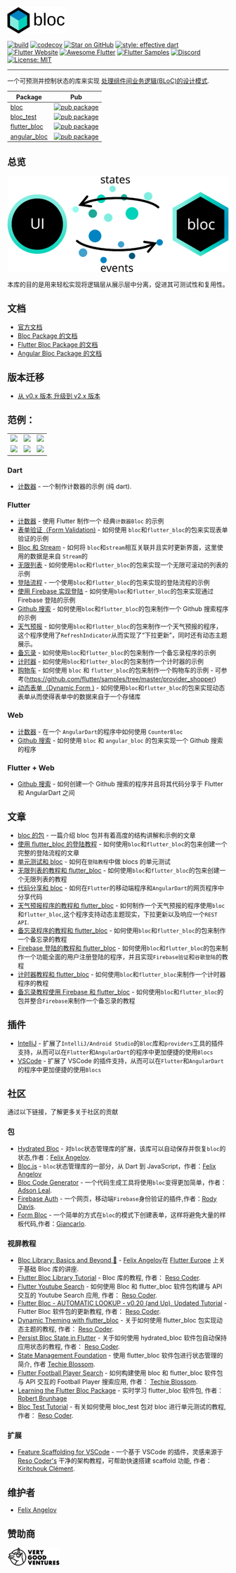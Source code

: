 <img src="https://raw.githubusercontent.com/felangel/bloc/master/docs/assets/bloc_logo_full.png" height="60" alt="Bloc" />

[![build](https://github.com/felangel/bloc/workflows/build/badge.svg)](https://github.com/felangel/bloc/actions)
[![codecov](https://codecov.io/gh/felangel/Bloc/branch/master/graph/badge.svg)](https://codecov.io/gh/felangel/bloc)
[![Star on GitHub](https://img.shields.io/github/stars/felangel/bloc.svg?style=flat&logo=github&colorB=deeppink&label=stars)](https://github.com/felangel/bloc)
[![style: effective dart](https://img.shields.io/badge/style-effective_dart-40c4ff.svg)](https://github.com/tenhobi/effective_dart)
[![Flutter Website](https://img.shields.io/badge/flutter-website-deepskyblue.svg)](https://flutter.dev/docs/development/data-and-backend/state-mgmt/options#bloc--rx)
[![Awesome Flutter](https://img.shields.io/badge/awesome-flutter-blue.svg?longCache=true)](https://github.com/Solido/awesome-flutter#standard)
[![Flutter Samples](https://img.shields.io/badge/flutter-samples-teal.svg?longCache=true)](http://fluttersamples.com)
[![Discord](https://img.shields.io/discord/649708778631200778.svg?logo=discord&color=blue)](https://discord.gg/bloc)
[![License: MIT](https://img.shields.io/badge/license-MIT-purple.svg)](https://opensource.org/licenses/MIT)

---

一个可预测并控制状态的库来实现 [处理组件间业务逻辑(BLoC)的设计模式](https://www.didierboelens.com/2018/08/reactive-programming---streams---bloc).

| Package                                                                            | Pub                                                                                                    |
| ---------------------------------------------------------------------------------- | ------------------------------------------------------------------------------------------------------ |
| [bloc](https://github.com/felangel/bloc/tree/master/packages/bloc)                 | [![pub package](https://img.shields.io/pub/v/bloc.svg)](https://pub.dev/packages/bloc)                 |
| [bloc_test](https://github.com/felangel/bloc/tree/master/packages/bloc_test)       | [![pub package](https://img.shields.io/pub/v/bloc_test.svg)](https://pub.dev/packages/bloc_test)       |
| [flutter_bloc](https://github.com/felangel/bloc/tree/master/packages/flutter_bloc) | [![pub package](https://img.shields.io/pub/v/flutter_bloc.svg)](https://pub.dev/packages/flutter_bloc) |
| [angular_bloc](https://github.com/felangel/bloc/tree/master/packages/angular_bloc) | [![pub package](https://img.shields.io/pub/v/angular_bloc.svg)](https://pub.dev/packages/angular_bloc) |

## 总览

<img src="https://raw.githubusercontent.com/felangel/bloc/master/docs/assets/bloc_architecture.png" alt="Bloc Architecture" />

本库的目的是用来轻松实现将逻辑层从展示层中分离，促进其可测试性和复用性。

## 文档

- [官方文档](https://bloclibrary.dev)
- [Bloc Package 的文档](https://github.com/felangel/Bloc/tree/master/packages/bloc/README.md)
- [Flutter Bloc Package 的文档](https://github.com/felangel/Bloc/tree/master/packages/flutter_bloc/README.md)
- [Angular Bloc Package 的文档](https://github.com/felangel/Bloc/tree/master/packages/angular_bloc/README.md)

## 版本迁移

- [从 v0.x 版本 升级到 v2.x 版本](https://dev.to/mhadaily/upgrade-to-bloc-library-v1-0-0-for-flutter-and-angular-dart-2np0)

## 范例：

<div style="text-align: center">
    <table>
        <tr>
            <td style="text-align: center">
                <a href="https://bloclibrary.dev/#/fluttercountertutorial">
                    <img src="https://bloclibrary.dev/assets/gifs/flutter_counter.gif" width="200"/>
                </a>
            </td>            
            <td style="text-align: center">
                <a href="https://bloclibrary.dev/#/flutterinfinitelisttutorial">
                    <img src="https://bloclibrary.dev/assets/gifs/flutter_infinite_list.gif" width="200"/>
                </a>
            </td>
            <td style="text-align: center">
                <a href="https://bloclibrary.dev/#/flutterfirebaselogintutorial">
                    <img src="https://bloclibrary.dev/assets/gifs/flutter_firebase_login.gif" width="200" />
                </a>
            </td>
        </tr>
        <tr>
            <td style="text-align: center">
                <a href="https://bloclibrary.dev/#/flutterangulargithubsearch">
                    <img src="https://bloclibrary.dev/assets/gifs/flutter_github_search.gif" width="200"/>
                </a>
            </td>
            <td style="text-align: center">
                <a href="https://bloclibrary.dev/#/flutterweathertutorial">
                    <img src="https://bloclibrary.dev/assets/gifs/flutter_weather.gif" width="200"/>
                </a>
            </td>
            <td style="text-align: center">
                <a href="https://bloclibrary.dev/#/fluttertodostutorial">
                    <img src="https://bloclibrary.dev/assets/gifs/flutter_todos.gif" width="200"/>
                </a>
            </td>
        </tr>
    </table>
</div>

### Dart

- [计数器](https://github.com/felangel/Bloc/tree/master/packages/bloc/example) - 一个制作计数器的示例 (纯 dart).

### Flutter

- [计数器](https://bloclibrary.dev/#/fluttercountertutorial) - 使用 Flutter 制作一个 经典`计数器Bloc` 的示例
- [表单验证（Form Validation)](https://github.com/felangel/bloc/tree/master/examples/flutter_form_validation) - 如何使用 `bloc`和`flutter_bloc`的包来实现表单验证的示例
- [Bloc 和 Stream](https://github.com/felangel/bloc/tree/master/examples/flutter_bloc_with_stream) - 如何将 `bloc`和`stream`相互关联并且实时更新界面，这里使用的数据是来自 `Stream`的
- [无限列表](https://bloclibrary.dev/#/flutterinfinitelisttutorial) - 如何使用`bloc`和`flutter_bloc`的包来实现一个无限可滚动的列表的示例
- [登陆流程](https://bloclibrary.dev/#/flutterlogintutorial) - 一个使用`bloc`和`flutter_bloc`的包来实现的登陆流程的示例
- [使用 Firebase 实现登陆](https://bloclibrary.dev/#/flutterfirebaselogintutorial) - 如何使用`bloc`和`flutter_bloc`的包来实现通过 Firebase 登陆的示例
- [Github 搜索](https://bloclibrary.dev/#/flutterangulargithubsearch) - 如何使用`bloc`和`flutter_bloc`的包来制作一个 Github 搜索程序的示例
- [天气预报](https://bloclibrary.dev/#/flutterweathertutorial) - 如何使用`bloc`和`flutter_bloc`的包来制作一个天气预报的程序， 这个程序使用了`RefreshIndicator`从而实现了“下拉更新”，同时还有动态主题展示。
- [备忘录](https://bloclibrary.dev/#/fluttertodostutorial) - 如何使用`bloc`和`flutter_bloc`的包来制作一个备忘录程序的示例
- [计时器](https://github.com/felangel/bloc/tree/master/examples/flutter_timer) - 如何使用`bloc`和`flutter_bloc`的包来制作一个计时器的示例
- [购物车](https://github.com/felangel/bloc/tree/master/examples/flutter_shopping_cart) - 如何使用 `bloc` 和 `flutter_bloc`的包来制作一个购物车的示例 - 可参考(https://github.com/flutter/samples/tree/master/provider_shopper)
- [动态表单（Dynamic Form )](https://github.com/felangel/bloc/tree/master/examples/flutter_dynamic_form) - 如何使用`bloc`和`flutter_bloc`的包来实现动态表单从而使得表单中的数据来自于一个存储库

### Web

- [计数器](https://github.com/felangel/Bloc/tree/master/examples/angular_counter) - 在一个 `AngularDart`的程序中如何使用 `CounterBloc`
- [Github 搜索](https://github.com/felangel/Bloc/tree/master/examples/github_search/angular_github_search) - 如何使用 `bloc` 和 `angular_bloc` 的包来实现一个 Github 搜索的程序

### Flutter + Web

- [Github 搜索](https://github.com/felangel/Bloc/tree/master/examples/github_search) - 如何创建一个 Github 搜索的程序并且将其代码分享于 Flutter 和 AngularDart 之间

## 文章

- [bloc 的包](https://medium.com/flutter-community/flutter-bloc-package-295b53e95c5c) - 一篇介绍 bloc 包并有着高度的结构讲解和示例的文章
- [使用 flutter_bloc 的登陆教程](https://medium.com/flutter-community/flutter-login-tutorial-with-flutter-bloc-ea606ef701ad) - 如何使用`bloc`和`flutter_bloc`的包来创建一个完整的登陆流程的文章
- [单元测试和 bloc](https://medium.com/@felangelov/unit-testing-with-bloc-b94de9655d86) - 如何在`登陆教程`中做 blocs 的单元测试
- [无限列表的教程和 flutter_bloc](https://medium.com/flutter-community/flutter-infinite-list-tutorial-with-flutter-bloc-2fc7a272ec67) - 如何使用`bloc`和`flutter_bloc`的包来创建一个无限列表的教程
- [代码分享和 bloc](https://medium.com/flutter-community/code-sharing-with-bloc-b867302c18ef) - 如何在`Flutter`的移动端程序和`AngularDart`的网页程序中分享代码
- [天气预报程序的教程和 flutter_bloc](https://medium.com/flutter-community/weather-app-with-flutter-bloc-e24a7253340d) - 如何制作一个天气预报的程序使用`bloc`和`flutter_bloc`,这个程序支持动态主题现实，下拉更新以及响应一个`REST API`.
- [备忘录程序的教程和 flutter_bloc](https://medium.com/flutter-community/flutter-todos-tutorial-with-flutter-bloc-d9dd833f9df3) - 如何使用`bloc`和`flutter_bloc`的包来制作一个备忘录的教程
- [Firebase 登陆的教程和 flutter_bloc](https://medium.com/flutter-community/firebase-login-with-flutter-bloc-47455e6047b0) - 如何使用`bloc`和`flutter_bloc`的包来制作一个功能全面的用户注册登陆的程序，并且实现`Firebase验证`和`谷歌登陆`的教程
- [计时器教程和 flutter_bloc](https://medium.com/flutter-community/flutter-timer-with-flutter-bloc-a464e8332ceb) - 如何使用`bloc`和`flutter_bloc`来制作一个计时器程序的教程
- [备忘录教程使用 Firebase 和 flutter_bloc](https://medium.com/flutter-community/firestore-todos-with-flutter-bloc-7b2d5fadcc80) - 如何使用`bloc`和`flutter_bloc`的包并整合`Firebase`来制作一个备忘录的教程

## 插件

- [IntelliJ](https://plugins.jetbrains.com/plugin/12129-bloc-code-generator) - 扩展了`IntelliJ/Android Studio`的`Bloc`库和`providers`工具的插件支持，从而可以在`Flutter`和`AngularDart`的程序中更加便捷的使用`Blocs`
- [VSCode](https://marketplace.visualstudio.com/items?itemName=FelixAngelov.bloc#overview) - 扩展了 VSCode 的插件支持，从而可以在`Flutter`和`AngularDart`的程序中更加便捷的使用`Blocs`

## 社区

通过以下链接，了解更多关于社区的贡献

### 包

- [Hydrated Bloc](https://pub.dev/packages/hydrated_bloc) - 对`bloc`状态管理库的扩展，该库可以自动保存并恢复`bloc`的状态,作者：[Felix Angelov](https://github.com/felangel).
- [Bloc.js](https://github.com/felangel/bloc.js) - `bloc`状态管理库的一部分，从 Dart 到 JavaScript，作者：[Felix Angelov](https://github.com/felangel)
- [Bloc Code Generator](https://pub.dev/packages/bloc_code_generator) - 一个代码生成工具将使用`bloc`变得更加简单，作者：[Adson Leal](https://github.com/adsonpleal).
- [Firebase Auth](https://pub.dev/packages/fb_auth) - 一个网页，移动端`Firebase`身份验证的插件,作者：[Rody Davis](https://github.com/AppleEducate).
- [Form Bloc](https://pub.dev/packages/form_bloc) - 一个简单的方式在`bloc`的模式下创建表单，这样将避免大量的样板代码,作者：[Giancarlo](https://github.com/GiancarloCode).

### 视屏教程

- [Bloc Library: Basics and Beyond 🚀](https://youtu.be/knMvKPKBzGE) - [Felix Angelov](https://github.com/felangel)在 [Flutter Europe](https://fluttereurope.dev) 上关于基础 Bloc 库的讲座.
- [Flutter Bloc Library Tutorial](https://www.youtube.com/watch?v=hTExlt1nJZI) -
  Bloc 库的教程, 作者： [Reso Coder](https://resocoder.com).
- [Flutter Youtube Search](https://www.youtube.com/watch?v=BJY8nuYUM7M) - 如何使用 Bloc 和 flutter_bloc 软件包构建与 API 交互的 Youtube Search 应用, 作者： [Reso Coder](https://resocoder.com).
- [Flutter Bloc - AUTOMATIC LOOKUP - v0.20 (and Up), Updated Tutorial](https://www.youtube.com/watch?v=_vOpPuVfmiU) - Flutter Bloc 软件包的更新教程, 作者： [Reso Coder](https://resocoder.com).
- [Dynamic Theming with flutter_bloc](https://www.youtube.com/watch?v=YYbhkg-W8Mg) - 关于如何使用 flutter_bloc 包实现动态主题的教程, 作者： [Reso Coder](https://resocoder.com).
- [Persist Bloc State in Flutter](https://www.youtube.com/watch?v=vSOpZd_FFEY) - 关于如何使用 hydrated_bloc 软件包自动保持应用状态的教程, 作者： [Reso Coder](https://resocoder.com).
- [State Management Foundation](https://www.youtube.com/watch?v=S2KmxzgsTwk&t=731s) - 使用 flutter_bloc 软件包进行状态管理的简介, 作者 [Techie Blossom](https://techieblossom.com).
- [Flutter Football Player Search](https://www.youtube.com/watch?v=S2KmxzgsTwk) - 如何构建使用 bloc 和 flutter_bloc 软件包与 API 交互的 Football Player 搜索应用, 作者： [Techie Blossom](https://techieblossom.com).
- [Learning the Flutter Bloc Package](https://www.youtube.com/watch?v=eAiCPl3yk9A&t=1s) - 实时学习 flutter_bloc 软件包, 作者： [Robert Brunhage](https://www.youtube.com/channel/UCSLIg5O0JiYO1i2nD4RclaQ)
- [Bloc Test Tutorial](https://www.youtube.com/watch?v=S6jFBiiP0Mc) - 有关如何使用 bloc_test 包对 bloc 进行单元测试的教程, 作者： [Reso Coder](https://resocoder.com).

### 扩展

- [Feature Scaffolding for VSCode](https://marketplace.visualstudio.com/items?itemName=KiritchoukC.flutter-clean-architecture) - 一个基于 VSCode 的插件，灵感来源于[Reso Coder's](https://resocoder.com) 干净的架构教程，可帮助快速搭建 scaffold 功能, 作者： [Kiritchouk Clément](https://github.com/KiritchoukC).

## 维护者

- [Felix Angelov](https://github.com/felangel)

## 赞助商

[<img src="https://raw.githubusercontent.com/felangel/bloc/master/docs/assets/vgv_logo.png" width="120" />](https://verygood.ventures)
